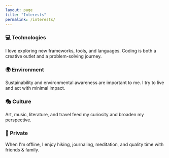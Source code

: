 ```yaml
---
layout: page
title: "Interests"
permalink: /interests/
---
```


### 💻 Technologies
I love exploring new frameworks, tools, and languages. Coding is both a creative outlet and a problem-solving journey.

### 🌍 Environment
Sustainability and environmental awareness are important to me. I try to live and act with minimal impact.

### 🎭 Culture
Art, music, literature, and travel feed my curiosity and broaden my perspective.

### 🧘 Private
When I'm offline, I enjoy hiking, journaling, meditation, and quality time with friends & family.
